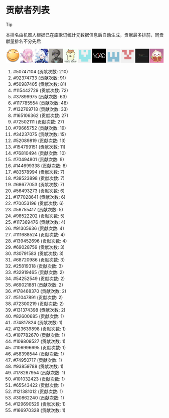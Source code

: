 # 贡献者列表

> [!TIP]
> 本排名由机器人根据已在库歌词统计元数据信息后自动生成，贡献最多排前，同贡献量排名不分先后

![贡献者头像画廊](./CONTRIBUTORS.svg)

1. #50747104 (贡献次数: 210)
2. #92374733 (贡献次数: 91)
3. #50987405 (贡献次数: 81)
4. #115442729 (贡献次数: 72)
5. #37899975 (贡献次数: 63)
6. #117785554 (贡献次数: 48)
7. #132769718 (贡献次数: 33)
8. #165106362 (贡献次数: 27)
9. #72502111 (贡献次数: 27)
10. #79665752 (贡献次数: 19)
11. #34237075 (贡献次数: 15)
12. #52089819 (贡献次数: 13)
13. #154799151 (贡献次数: 11)
14. #76810494 (贡献次数: 10)
15. #70494801 (贡献次数: 9)
16. #144699338 (贡献次数: 8)
17. #83578994 (贡献次数: 7)
18. #39523898 (贡献次数: 7)
19. #68677053 (贡献次数: 7)
20. #56493273 (贡献次数: 6)
21. #177028641 (贡献次数: 6)
22. #70053196 (贡献次数: 6)
23. #56755417 (贡献次数: 5)
24. #98522202 (贡献次数: 5)
25. #117369476 (贡献次数: 4)
26. #91305636 (贡献次数: 4)
27. #111688524 (贡献次数: 4)
28. #139452696 (贡献次数: 4)
29. #69028759 (贡献次数: 3)
30. #30791583 (贡献次数: 3)
31. #68720986 (贡献次数: 3)
32. #25819318 (贡献次数: 3)
33. #32919465 (贡献次数: 2)
34. #54252549 (贡献次数: 2)
35. #69021881 (贡献次数: 2)
36. #178468370 (贡献次数: 2)
37. #51047891 (贡献次数: 2)
38. #72300219 (贡献次数: 2)
39. #131374398 (贡献次数: 2)
40. #82600685 (贡献次数: 1)
41. #74817824 (贡献次数: 1)
42. #123639898 (贡献次数: 1)
43. #107782670 (贡献次数: 1)
44. #109809527 (贡献次数: 1)
45. #106996695 (贡献次数: 1)
46. #58398544 (贡献次数: 1)
47. #74950717 (贡献次数: 1)
48. #93859788 (贡献次数: 1)
49. #178267954 (贡献次数: 1)
50. #101032423 (贡献次数: 1)
51. #65543422 (贡献次数: 1)
52. #121381012 (贡献次数: 1)
53. #30862240 (贡献次数: 1)
54. #129690529 (贡献次数: 1)
55. #166970328 (贡献次数: 1)
